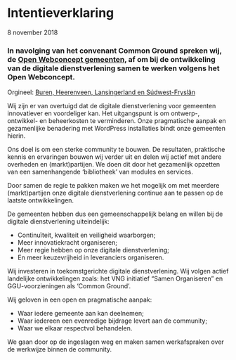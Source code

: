 # Intentieverklaring
8 november 2018

### In navolging van het convenant Common Ground spreken wij, de [Open Webconcept gemeenten](PARTICIPANTS.md), af om bij de ontwikkeling van de digitale dienstverlening samen te werken volgens het Open Webconcept.

Orgineel: [Buren, Heerenveen, Lansingerland en Súdwest-Fryslân](../media/Intentieverklaring-Samenwerking-Open-Webconcept.pdf)

Wij zijn er van overtuigd dat de digitale dienstverlening voor gemeenten innovatiever en voordeliger kan. Het uitgangspunt is om ontwerp-, ontwikkel- en beheerkosten te verminderen. Onze pragmatische aanpak en gezamenlijke benadering met WordPress installaties bindt onze gemeenten hierin.

Ons doel is om een sterke community te bouwen. De resultaten, praktische kennis en ervaringen bouwen wij verder uit en delen wij actief met andere overheden en (markt)partijen. We doen dit door het gezamenlijk opzetten van een samenhangende ‘bibliotheek’ van modules en services.

Door samen de regie te pakken maken we het mogelijk om met meerdere (markt)partijen onze digitale dienstverlening continue aan te passen op de laatste ontwikkelingen.

De gemeenten hebben dus een gemeenschappelijk belang en willen bij de digitale dienstverlening uiteindelijk:
- Continuïteit, kwaliteit en veiligheid waarborgen;
- Meer innovatiekracht organiseren;
- Meer regie hebben op onze digitale dienstverlening;
- En meer keuzevrijheid in leveranciers organiseren.

Wij investeren in toekomstgerichte digitale dienstverlening. Wij volgen actief landelijke ontwikkelingen zoals: het VNG initiatief “Samen Organiseren” en GGU-voorzieningen als ‘Common Ground’.

Wij geloven in een open en pragmatische aanpak:
- Waar iedere gemeente aan kan deelnemen;
- Waar iedereen een evenredige bijdrage levert aan de community;
- Waar we elkaar respectvol behandelen.

We gaan door op de ingeslagen weg en maken samen werkafspraken over de werkwijze binnen de community.